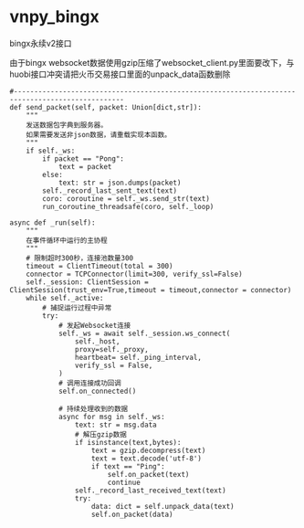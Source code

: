 # vnpy_bingx
bingx永续v2接口

由于bingx websocket数据使用gzip压缩了websocket_client.py里面要改下，与huobi接口冲突请把火币交易接口里面的unpack_data函数删除

    #------------------------------------------------------------------------------------------------- 
    def send_packet(self, packet: Union[dict,str]):
        """
        发送数据包字典到服务器。
        如果需要发送非json数据，请重载实现本函数。
        """
        if self._ws:
            if packet == "Pong":
                text = packet
            else:
                text: str = json.dumps(packet)
            self._record_last_sent_text(text)
            coro: coroutine = self._ws.send_str(text)
            run_coroutine_threadsafe(coro, self._loop)
            
    async def _run(self):
        """
        在事件循环中运行的主协程
        """
        # 限制超时300秒，连接池数量300
        timeout = ClientTimeout(total = 300)
        connector = TCPConnector(limit=300, verify_ssl=False)
        self._session: ClientSession = ClientSession(trust_env=True,timeout = timeout,connector = connector)
        while self._active:
            # 捕捉运行过程中异常
            try:
                # 发起Websocket连接
                self._ws = await self._session.ws_connect(
                    self._host,
                    proxy=self._proxy,
                    heartbeat= self._ping_interval,
                    verify_ssl = False,
                )
                # 调用连接成功回调
                self.on_connected()

                # 持续处理收到的数据
                async for msg in self._ws:
                    text: str = msg.data
                    # 解压gzip数据
                    if isinstance(text,bytes):
                        text = gzip.decompress(text)
                        text = text.decode('utf-8')
                        if text == "Ping":
                            self.on_packet(text)
                            continue
                    self._record_last_received_text(text)
                    try:
                        data: dict = self.unpack_data(text)
                        self.on_packet(data)
